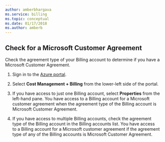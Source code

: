 ```yaml
---
author: amberbhargava
ms.service: billing
ms.topic: conceptual
ms.date: 01/17/2018
ms.author: amberb
---
```


## Check for a Microsoft Customer Agreement

Check the agreement type of your Billing account to determine if you have a Microsoft Customer Agreement. 

1.	Sign in to the [Azure portal]( http://portal.azure.com).

2.	Select **Cost Management + Billing** from the lower-left side of the portal.

3.	If you have access to just one Billing account, select **Properties** from the left-hand pane. You have access to a Billing account for a Microsoft customer agreement when the agreement type of the Billing account is Microsoft Customer Agreement.

4. If you have access to multiple Billing accounts, check the agreement type of the Billing account in the Billing accounts list. You have access to a Billing account for a Microsoft customer agreement if the agreement type of any of the Billing accounts is Microsoft Customer Agreement.


